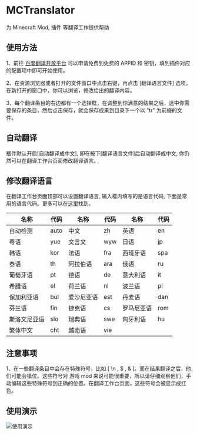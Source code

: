 # MCTranslator

为 Minecraft Mod, 插件 等翻译工作提供帮助

## 使用方法

1、前往 [百度翻译开放平台](https://fanyi-api.baidu.com/) 可以申请免费到免费的 APPID 和 密钥，填到插件对应的配置项中即可开始使用。

2、在资源浏览器或者打开的文件窗口中点击右键，再点击 \[翻译语言文件\] 选项。在新打开的窗口中，你可以浏览，修改给出的翻译内容。

3、每个翻译条目的右边都有一个选择框，在调整到你满意的结果之后，选中你需要保存的条目，然后点击保存，就会保存成果到目录下一个以 "tr" 为前缀的文件。

## 自动翻译

插件默认开启\[自动翻译成中文\], 即在按下\[翻译语言文件\]后自动翻译成中文, 你仍然可以在翻译工作台页面修改翻译语言。

## 修改翻译语言

在翻译工作台页面顶部可以设置翻译语言, 输入框内填写的是语言代码, 下面是常用的语言代码。更多可以在[这里](https://fanyi-api.baidu.com/doc/21)找到。

| 名称         | 代码 | 名称       | 代码 | 名称       | 代码 |
| ------------ | ---- | ---------- | ---- | ---------- | ---- |
| 自动检测     | auto | 中文       | zh   | 英语       | en   |
| 粤语         | yue  | 文言文     | wyw  | 日语       | jp   |
| 韩语         | kor  | 法语       | fra  | 西班牙语   | spa  |
| 泰语         | th   | 阿拉伯语   | ara  | 俄语       | ru   |
| 葡萄牙语     | pt   | 德语       | de   | 意大利语   | it   |
| 希腊语       | el   | 荷兰语     | nl   | 波兰语     | pl   |
| 保加利亚语   | bul  | 爱沙尼亚语 | est  | 丹麦语     | dan  |
| 芬兰语       | fin  | 捷克语     | cs   | 罗马尼亚语 | rom  |
| 斯洛文尼亚语 | slo  | 瑞典语     | swe  | 匈牙利语   | hu   |
| 繁体中文     | cht  | 越南语     | vie  |            |      |

## 注意事项

1、在一些翻译条目中会存在特殊符号，比如 \[ \n , $ , & \]。而在结果翻译之后，他们可能会错位。这些符号对 游戏 mod 来说可能很重要，所以请仔细观察他们，手动编辑这些特殊符号到正确的位置。在翻译工作台页面，这些符号会被显示成红色。

## 使用演示

![使用演示](https://files.catbox.moe/n9fyva.gif)
